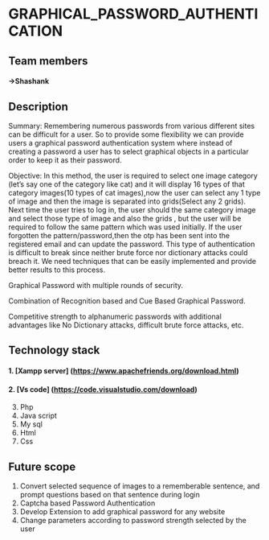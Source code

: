 # GRAPHICAL_PASSWORD_AUTHENTICATION
## Team members
#### ->Shashank
## Description
Summary: Remembering numerous passwords from various different sites can be difficult for a user. So to provide some flexibility we can provide users a graphical password authentication system where instead of creating a password a user has to select graphical objects in a particular order to keep it as their password.


Objective: In this method, the user is required to select one image category (let’s say one of the category like cat) and it will display 16 types of that category images(10 types of cat images),now the user can select any 1 type of image and then the image is separated into grids(Select any 2 grids). Next time the user tries to log in, the user should the same category image and select those type of image and also the grids , but the user will be required to follow the same pattern which was used initially. If the user forgotten the pattern/password,then the otp has been sent into the registered email and can update the password. This type of authentication is difficult to break since neither brute force nor dictionary attacks could breach it. We need techniques that can be easily implemented and provide better results to this process.


  Graphical Password with multiple rounds of security.
  
  Combination of Recognition based and Cue Based Graphical Password.
  
  Competitive strength to alphanumeric passwords with additional advantages like No Dictionary attacks, difficult brute force 
  attacks, etc.

  ## Technology stack
 #### 1. [Xampp server] (https://www.apachefriends.org/download.html)
 #### 2. [Vs code] (https://code.visualstudio.com/download)
  3. Php
  4. Java script
  5. My sql
  6. Html
  7. Css
    
  ## Future scope
  1. Convert selected sequence of images to a rememberable sentence, and prompt questions based on that sentence during login
  2. Captcha based Password Authentication
  3. Develop Extension to add graphical password for any website
  4. Change parameters according to password strength selected by the user 

  

